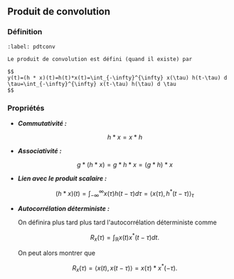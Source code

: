 ## Produit de convolution


### Définition

```{prf:definition} Produit de Convolution
:label: pdtconv

Le produit de convolution est défini (quand il existe) par

$$
y(t)=(h * x)(t)=h(t)*x(t)=\int_{-\infty}^{\infty} x(\tau) h(t-\tau) d \tau=\int_{-\infty}^{\infty} x(t-\tau) h(\tau) d \tau
$$
```

### Propriétés

-   <span style="color:rgba(var(--pst-color-link),1)"> ***Commutativité :***</span>

    $$h * x=x * h$$

-   <span style="color:rgba(var(--pst-color-link),1)"> ***Associativité :***</span>
    
    $$g *(h * x)=g * h * x=(g * h) * x$$

-   <span style="color:rgba(var(--pst-color-link),1)"> ***Lien avec le produit scalaire :***</span>


    $$(h * x)(t)=\int_{-\infty}^{\infty} x(\tau) h(t-\tau) d \tau=\left\langle x(\tau), h^{*}(t-\tau)\right\rangle_{\tau}$$

-   <span style="color:rgba(var(--pst-color-link),1)"> ***Autocorrélation déterministe :***</span>

    On définira plus tard plus tard l'autocorrélation déterministe comme

    $$R_{x}(\tau)=\int_{\mathbb{R}} x(t) x^{*}(t-\tau) d t.$$ 
    
    On peut alors montrer que
    
    $$R_{x}(\tau)= \langle x(t),x(t-\tau) \rangle=x(\tau)*x^*(-\tau).$$

    